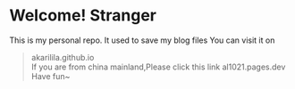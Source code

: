# Welcome! Stranger
This is my personal repo. It used to save my blog files
You can visit it on
>akarilila.github.io  
If you are from china mainland,Please click this link
>al1021.pages.dev
Have fun~
